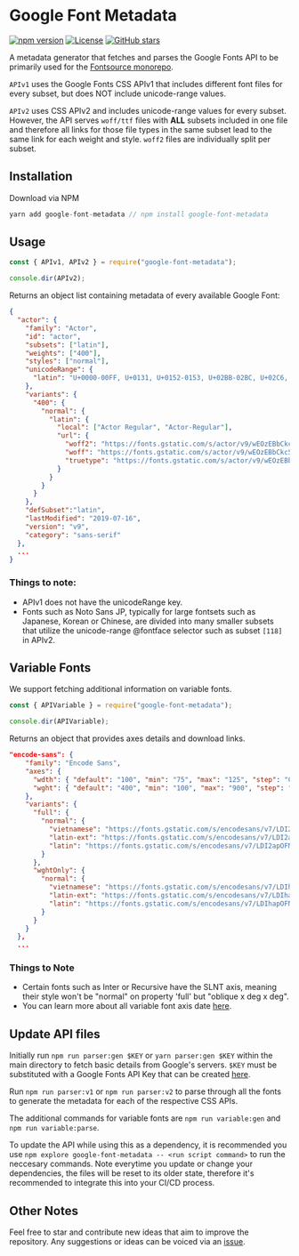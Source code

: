 # Google Font Metadata

[![npm version](https://badge.fury.io/js/google-font-metadata.svg)](https://badge.fury.io/js/google-font-metadata) [![License](https://badgen.net/badge/license/MIT/green)](https://github.com/fontsource/google-font-metadata/blob/master/LICENSE) [![GitHub stars](https://img.shields.io/github/stars/fontsource/google-font-metadata.svg?style=social&label=Star)](https://github.com/fontsource/google-font-metadata/stargazers)

A metadata generator that fetches and parses the Google Fonts API to be primarily used for the [Fontsource monorepo](https://github.com/fontsource/fontsource).

`APIv1` uses the Google Fonts CSS APIv1 that includes different font files for every subset, but does NOT include unicode-range values.

`APIv2` uses CSS APIv2 and includes unicode-range values for every subset. However, the API serves `woff/ttf` files with **ALL** subsets included in one file and therefore all links for those file types in the same subset lead to the same link for each weight and style. `woff2` files are individually split per subset.

## Installation

Download via NPM

```js
yarn add google-font-metadata // npm install google-font-metadata
```

## Usage

```js
const { APIv1, APIv2 } = require("google-font-metadata");

console.dir(APIv2);
```

Returns an object list containing metadata of every available Google Font:

```json
{
  "actor": {
    "family": "Actor",
    "id": "actor",
    "subsets": ["latin"],
    "weights": ["400"],
    "styles": ["normal"],
    "unicodeRange": {
      "latin": "U+0000-00FF, U+0131, U+0152-0153, U+02BB-02BC, U+02C6, U+02DA, U+02DC, U+2000-206F, U+2074, U+20AC, U+2122, U+2191, U+2193, U+2212, U+2215, U+FEFF, U+FFFD"
    },
    "variants": {
      "400": {
        "normal": {
          "latin": {
            "local": ["Actor Regular", "Actor-Regular"],
            "url": {
              "woff2": "https://fonts.gstatic.com/s/actor/v9/wEOzEBbCkc5cO0ejVSk.woff2",
              "woff": "https://fonts.gstatic.com/s/actor/v9/wEOzEBbCkc5cO3en.woff",
              "truetype": "https://fonts.gstatic.com/s/actor/v9/wEOzEBbCkc5cO3ek.ttf"
            }
          }
        }
      }
    },
    "defSubset":"latin",
    "lastModified": "2019-07-16",
    "version": "v9",
    "category": "sans-serif"
  },
  ...
}
```

### Things to note:

- APIv1 does not have the unicodeRange key.
- Fonts such as Noto Sans JP, typically for large fontsets such as Japanese, Korean or Chinese, are divided into many smaller subsets that utilize the unicode-range @fontface selector such as subset `[118]` in APIv2.

## Variable Fonts

We support fetching additional information on variable fonts.

```js
const { APIVariable } = require("google-font-metadata");

console.dir(APIVariable);
```

Returns an object that provides axes details and download links.

```json
"encode-sans": {
    "family": "Encode Sans",
    "axes": {
      "wdth": { "default": "100", "min": "75", "max": "125", "step": "0.1" },
      "wght": { "default": "400", "min": "100", "max": "900", "step": "1" }
    },
    "variants": {
      "full": {
        "normal": {
          "vietnamese": "https://fonts.gstatic.com/s/encodesans/v7/LDI2apOFNxEwR-Bd1O9uYPOkeef2kg.woff2",
          "latin-ext": "https://fonts.gstatic.com/s/encodesans/v7/LDI2apOFNxEwR-Bd1O9uYPOleef2kg.woff2",
          "latin": "https://fonts.gstatic.com/s/encodesans/v7/LDI2apOFNxEwR-Bd1O9uYPOreec.woff2"
        }
      },
      "wghtOnly": {
        "normal": {
          "vietnamese": "https://fonts.gstatic.com/s/encodesans/v7/LDIhapOFNxEwR-Bd1O9uYNmnUQomAgE25imKSbHLR8A6WQw.woff2",
          "latin-ext": "https://fonts.gstatic.com/s/encodesans/v7/LDIhapOFNxEwR-Bd1O9uYNmnUQomAgE25imKSbHLRsA6WQw.woff2",
          "latin": "https://fonts.gstatic.com/s/encodesans/v7/LDIhapOFNxEwR-Bd1O9uYNmnUQomAgE25imKSbHLSMA6.woff2"
        }
      }
    }
  },
  ...
```

### Things to Note

- Certain fonts such as Inter or Recursive have the SLNT axis, meaning their style won't be "normal" on property 'full' but "oblique x deg x deg".
- You can learn more about all variable font axis date [here](https://fonts.google.com/variablefonts).

## Update API files

Initially run `npm run parser:gen $KEY` or `yarn parser:gen $KEY` within the main directory to fetch basic details from Google's servers. `$KEY` must be substituted with a Google Fonts API Key that can be created [here](https://console.developers.google.com/apis/credentials).

Run `npm run parser:v1` or `npm run parser:v2` to parse through all the fonts to generate the metadata for each of the respective CSS APIs.

The additional commands for variable fonts are `npm run variable:gen` and `npm run variable:parse`.

To update the API while using this as a dependency, it is recommended you use `npm explore google-font-metadata -- <run script command>` to run the neccesary commands. Note everytime you update or change your dependencies, the files will be reset to its older state, therefore it's recommended to integrate this into your CI/CD process.

## Other Notes

Feel free to star and contribute new ideas that aim to improve the repository. Any suggestions or ideas can be voiced via an [issue](https://github.com/fontsource/google-font-metadata/issues).
